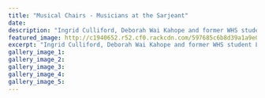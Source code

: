 ```yaml
---
title: "Musical Chairs - Musicians at the Sarjeant"
date: 
description: "Ingrid Culliford, Deborah Wai Kahope and former WHS student Liam Wooding (on piano) perform at Sarjeant on the Quay last Sunday..."
featured_image: http://c1940652.r52.cf0.rackcdn.com/597685c6b8d39a1a9e000acd/Liam-Wooding-web-4-Feb-2017.jpg
excerpt: "Ingrid Culliford, Deborah Wai Kahope and former WHS student Liam Wooding perform at Sarjeant on the Quay last Sunday."
gallery_image_1: 
gallery_image_2: 
gallery_image_3: 
gallery_image_4: 
gallery_image_5: 
---
```

